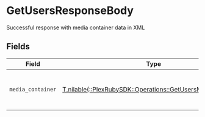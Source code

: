 # GetUsersResponseBody

Successful response with media container data in XML


## Fields

| Field                                                                                                             | Type                                                                                                              | Required                                                                                                          | Description                                                                                                       |
| ----------------------------------------------------------------------------------------------------------------- | ----------------------------------------------------------------------------------------------------------------- | ----------------------------------------------------------------------------------------------------------------- | ----------------------------------------------------------------------------------------------------------------- |
| `media_container`                                                                                                 | [T.nilable(::PlexRubySDK::Operations::GetUsersMediaContainer)](../../models/operations/getusersmediacontainer.md) | :heavy_minus_sign:                                                                                                | Container holding user and server details.                                                                        |